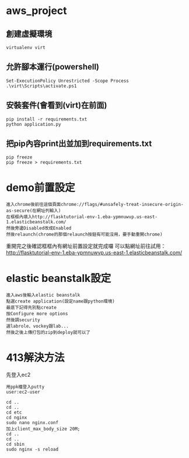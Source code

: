﻿# aws_project
 ## 創建虛擬環境
```
virtualenv virt 
```
 ## 允許腳本運行(powershell)
 ```
Set-ExecutionPolicy Unrestricted -Scope Process
.\virt\Scripts\activate.ps1
```
## 安裝套件(會看到(virt)在前面)
```
pip install -r requirements.txt 
python application.py
 ```
 ## 把pip內容print出並加到requirements.txt 
 ```
 pip freeze
 pip freeze > requirements.txt
 ```
# demo前置設定

```
進入chrome後前往這個頁面chrome://flags/#unsafely-treat-insecure-origin-as-secure(在網址列輸入)
在框框內填入http://flasktutorial-env-1.eba-ypmnuwvp.us-east-1.elasticbeanstalk.com/
然後旁邊Disabled改成Enabled
然後relaunch(chrome的那個relaunch按鈕有可能沒用，要手動重開chrome)
```
重開完之後確認框框內有網址前置設定就完成囉
可以點網址前往試用：http://flasktutorial-env-1.eba-ypmnuwvp.us-east-1.elasticbeanstalk.com/
# elastic beanstalk設定

```
進入aws後輸入elastic beanstalk
點選create application(設定name跟python環境)
最底下記得先別點create
按Configure more options
然後調security
選labrole、vockey跟lab...
然後之後上傳打包的zip到deploy就可以了
```

# 413解決方法

先登入ec2
```
用ppk檔登入putty
user:ec2-user
```
```
cd ..
cd ..
cd etc
cd nginx
sudo nano nginx.conf
加上client_max_body_size 20M;
cd ..
cd ..
cd sbin
sudo nginx -s reload
```